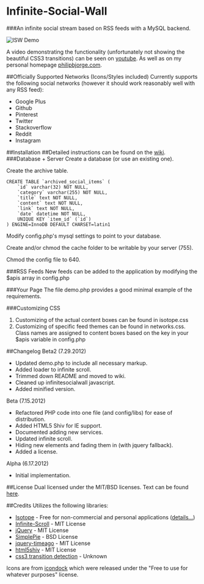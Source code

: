 Infinite-Social-Wall
====================
###An infinite social stream based on RSS feeds with a MySQL backend.

![ISW Demo](http://i.imgur.com/pbmEG.jpg)

A video demonstrating the functionality (unfortunately not showing the beautiful CSS3 transitions) can be seen on [youtube][video]. As well as on my personal homepage [philipbjorge.com][mysite].

##Officially Supported Networks (Icons/Styles included)
Currently supports the following social networks (however it should work reasonably well with any RSS feed):

 * Google Plus
 * Github
 * Pinterest
 * Twitter
 * Stackoverflow
 * Reddit
 * Instagram

##Installation
##Detailed instructions can be found on the [wiki](https://github.com/philipbjorge/Infinite-Social-Wall/wiki/Detailed-Installation).
###Database + Server
Create a database (or use an existing one).

Create the archive table.

    CREATE TABLE `archived_social_items` (
        `id` varchar(32) NOT NULL,
        `category` varchar(255) NOT NULL,
        `title` text NOT NULL,
        `content` text NOT NULL,
        `link` text NOT NULL,
        `date` datetime NOT NULL,
        UNIQUE KEY `item_id` (`id`)
    ) ENGINE=InnoDB DEFAULT CHARSET=latin1

Modify config.php's mysql settings to point to your database.

Create and/or chmod the cache folder to be writable by your server (755).

Chmod the config file to 640.

###RSS Feeds
New feeds can be added to the application by modifying the $apis array in config.php

###Your Page
The file demo.php provides a good minimal example of the requirements.

###Customizing CSS
1. Customizing of the actual content boxes can be found in isotope.css
2. Customizing of specific feed themes can be found in networks.css. Class names are assigned to content boxes based on the key in your $apis variable in config.php

##Changelog
Beta2 (7.29.2012)
* Updated demo.php to include all necessary markup.
* Added loader to infinite scroll.
* Trimmed down README and moved to wiki.
* Cleaned up infinitesocialwall javascript.
* Added minified version.

Beta (7.15.2012)

* Refactored PHP code into one file (and config/libs) for ease of distribution.
* Added HTML5 Shiv for IE support.
* Documented adding new services.
* Updated infinite scroll.
* Hiding new elements and fading them in (with jquery fallback).
* Added a license.

Alpha (6.17.2012)

* Initial implementation.

##License
Dual licensed under the MIT/BSD licenses.
Text can be found [here][licenses].
	
##Credits
Utilizes the following libraries:

 * [Isotope][isotope] - Free for non-commercial and personal applications ([details...][isotope-license])
 * [Infinite-Scroll][infinite-scroll] - MIT License
 * [jQuery][jquery] - MIT License
 * [SimplePie][simplepie] - BSD License
 * [jquery-timeago][timeago] - MIT License
 * [html5shiv][shiv] - MIT License
 * [css3 transition detection][transition] - Unknown
 
Icons are from [icondock][icons] which were released under the "Free to use for whatever purposes" license.

[isotope]: https://github.com/desandro/isotope
[isotope-license]: http://isotope.metafizzy.co/docs/license.html
[infinite-scroll]: https://github.com/paulirish/infinite-scroll
[jquery]: https://github.com/jquery/jquery
[icons]: http://icondock.com/free/vector-social-media-icons
[simplepie]: https://github.com/simplepie/simplepie/
[timeago]: https://github.com/rmm5t/jquery-timeago
[video]: http://www.youtube.com/watch?v=NTuPJP86ouk
[licenses]: http://modernizr.com/license/
[mysite]: http://www.philipbjorge.com
[shiv]: http://code.google.com/p/html5shiv/
[transition]: http://heydanno.com/blog/2010/02/08/detecting-css-transitions-support-using-javascript/
